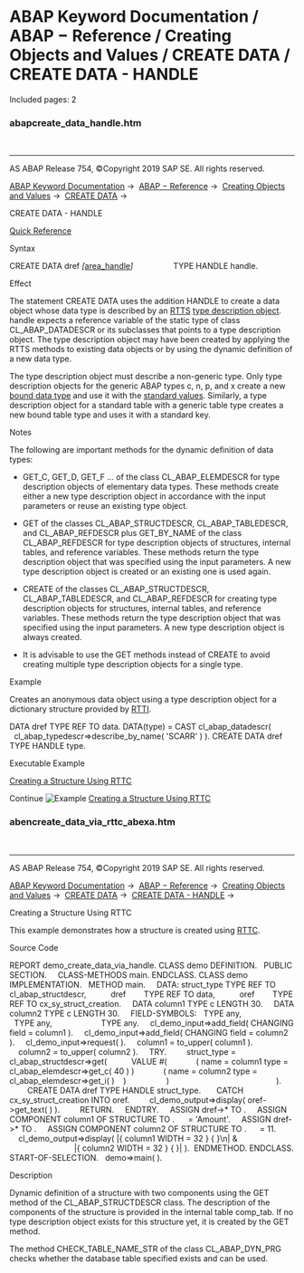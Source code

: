 # ABAP Keyword Documentation / ABAP − Reference / Creating Objects and Values / CREATE DATA / CREATE DATA - HANDLE

Included pages: 2


### abapcreate_data_handle.htm

  

* * *

AS ABAP Release 754, ©Copyright 2019 SAP SE. All rights reserved.

[ABAP Keyword Documentation](javascript:call_link\('abenabap.htm'\)) →  [ABAP − Reference](javascript:call_link\('abenabap_reference.htm'\)) →  [Creating Objects and Values](javascript:call_link\('abencreate_objects.htm'\)) →  [CREATE DATA](javascript:call_link\('abapcreate_data.htm'\)) → 

CREATE DATA - HANDLE

[Quick Reference](javascript:call_link\('abapcreate_data_shortref.htm'\))

Syntax

CREATE DATA dref *\[*[area\_handle](javascript:call_link\('abapcreate_data_area_handle.htm'\))*\]*
                 TYPE HANDLE handle.

Effect

The statement CREATE DATA uses the addition HANDLE to create a data object whose data type is described by an [RTTS](javascript:call_link\('abenrun_time_type_services_glosry.htm'\) "Glossary Entry") [type description object](javascript:call_link\('abentype_object_glosry.htm'\) "Glossary Entry"). handle expects a reference variable of the static type of class CL\_ABAP\_DATADESCR or its subclasses that points to a type description object. The type description object may have been created by applying the RTTS methods to existing data objects or by using the dynamic definition of a new data type.

The type description object must describe a non-generic type. Only type description objects for the generic ABAP types c, n, p, and x create a new [bound data type](javascript:call_link\('abenbound_data_type_glosry.htm'\) "Glossary Entry") and use it with the [standard values](javascript:call_link\('abenbuilt_in_types_complete.htm'\)). Similarly, a type description object for a standard table with a generic table type creates a new bound table type and uses it with a standard key.

Notes

The following are important methods for the dynamic definition of data types:

-   GET\_C, GET\_D, GET\_F ... of the class CL\_ABAP\_ELEMDESCR for type description objects of elementary data types. These methods create either a new type description object in accordance with the input parameters or reuse an existing type object.

-   GET of the classes CL\_ABAP\_STRUCTDESCR, CL\_ABAP\_TABLEDESCR, and CL\_ABAP\_REFDESCR plus GET\_BY\_NAME of the class CL\_ABAP\_REFDESCR for type description objects of structures, internal tables, and reference variables. These methods return the type description object that was specified using the input parameters. A new type description object is created or an existing one is used again.

-   CREATE of the classes CL\_ABAP\_STRUCTDESCR, CL\_ABAP\_TABLEDESCR, and CL\_ABAP\_REFDESCR for creating type description objects for structures, internal tables, and reference variables. These methods return the type description object that was specified using the input parameters. A new type description object is always created.

-   It is advisable to use the GET methods instead of CREATE to avoid creating multiple type description objects for a single type.
    

Example

Creates an anonymous data object using a type description object for a dictionary structure provided by [RTTI](javascript:call_link\('abenrun_time_type_identific_glosry.htm'\) "Glossary Entry").

DATA dref TYPE REF TO data.
DATA(type) = CAST cl\_abap\_datadescr(
  cl\_abap\_typedescr=>describe\_by\_name( 'SCARR' ) ).
CREATE DATA dref TYPE HANDLE type.

Executable Example

[Creating a Structure Using RTTC](javascript:call_link\('abencreate_data_via_rttc_abexa.htm'\))

Continue
![Example](exa.gif "Example") [Creating a Structure Using RTTC](javascript:call_link\('abencreate_data_via_rttc_abexa.htm'\))


### abencreate_data_via_rttc_abexa.htm

  

* * *

AS ABAP Release 754, ©Copyright 2019 SAP SE. All rights reserved.

[ABAP Keyword Documentation](javascript:call_link\('abenabap.htm'\)) →  [ABAP − Reference](javascript:call_link\('abenabap_reference.htm'\)) →  [Creating Objects and Values](javascript:call_link\('abencreate_objects.htm'\)) →  [CREATE DATA](javascript:call_link\('abapcreate_data.htm'\)) →  [CREATE DATA - HANDLE](javascript:call_link\('abapcreate_data_handle.htm'\)) → 

Creating a Structure Using RTTC

This example demonstrates how a structure is created using [RTTC](javascript:call_link\('abenrun_time_type_creation_glosry.htm'\) "Glossary Entry").

Source Code

REPORT demo\_create\_data\_via\_handle.
CLASS demo DEFINITION.
  PUBLIC SECTION.
    CLASS-METHODS main.
ENDCLASS.
CLASS demo IMPLEMENTATION.
  METHOD main.
    DATA: struct\_type TYPE REF TO cl\_abap\_structdescr,
          dref        TYPE REF TO data,
          oref        TYPE REF TO cx\_sy\_struct\_creation.
    DATA column1 TYPE c LENGTH 30.
    DATA column2 TYPE c LENGTH 30.
    FIELD-SYMBOLS: <struc>  TYPE any,
                   <comp1>  TYPE any,
                   <comp2>  TYPE any.
    cl\_demo\_input=>add\_field( CHANGING field = column1 ).
    cl\_demo\_input=>add\_field( CHANGING field = column2 ).
    cl\_demo\_input=>request( ).
    column1 = to\_upper( column1 ).
    column2 = to\_upper( column2 ).
    TRY.
        struct\_type = cl\_abap\_structdescr=>get(
          VALUE #(
            ( name = column1 type = cl\_abap\_elemdescr=>get\_c( 40 ) )
            ( name = column2 type = cl\_abap\_elemdescr=>get\_i( )    )
                 )
                                               ).
        CREATE DATA dref TYPE HANDLE struct\_type.
      CATCH cx\_sy\_struct\_creation INTO oref.
        cl\_demo\_output=>display( oref->get\_text( ) ).
        RETURN.
    ENDTRY.
    ASSIGN dref->\* TO <struc>.
    ASSIGN COMPONENT column1 OF STRUCTURE <struc> TO <comp1>.
    <comp1> = 'Amount'.
    ASSIGN dref->\* TO <struc>.
    ASSIGN COMPONENT column2 OF STRUCTURE <struc> TO <comp2>.
    <comp2> = 11.
    cl\_demo\_output=>display( |{ column1 WIDTH = 32 } { <comp1> }\\n| &
                             |{ column2 WIDTH = 32 } { <comp2> }| ).  ENDMETHOD.
ENDCLASS.
START-OF-SELECTION.
  demo=>main( ).

Description

Dynamic definition of a structure with two components using the GET method of the CL\_ABAP\_STRUCTDESCR class. The description of the components of the structure is provided in the internal table comp\_tab. If no type description object exists for this structure yet, it is created by the GET method.

The method CHECK\_TABLE\_NAME\_STR of the class CL\_ABAP\_DYN\_PRG checks whether the database table specified exists and can be used.

